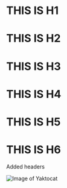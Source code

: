 # THIS IS H1
# THIS IS H2
# THIS IS H3
# THIS IS H4
# THIS IS H5
# THIS IS H6

Added headers


![Image of Yaktocat](https://octodex.github.com/images/yaktocat.png)
